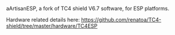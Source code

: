 aArtisanESP, a fork of TC4 shield V6.7 software, for ESP platforms.

Hardware related details here:
https://github.com/renatoa/TC4-shield/tree/master/hardware/TC4ESP
